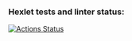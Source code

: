 ### Hexlet tests and linter status:
[![Actions Status](https://github.com/Roisler/frontend-project-lvl1/workflows/hexlet-check/badge.svg)](https://github.com/Roisler/frontend-project-lvl1/actions)